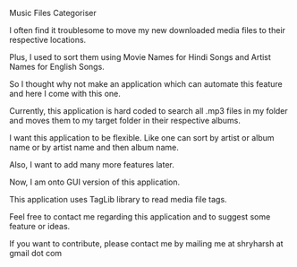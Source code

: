 Music Files Categoriser

I often find it troublesome to move my new downloaded media files to their respective locations.

Plus, I used to sort them using Movie Names for Hindi Songs and Artist Names for English Songs.

So I thought why not make an application which can automate this feature and here I come with this one.

Currently, this application is hard coded to search all .mp3 files in my folder and moves them to my target folder in their respective albums.

I want this application to be flexible. Like one can sort by artist or album name or by artist name and then album name.

Also, I want to add many more features later.

Now, I am onto GUI version of this application.

This application uses TagLib library to read media file tags.

Feel free to contact me regarding this application and to suggest some feature or ideas.

If you want to contribute, please contact me by mailing me at shryharsh at gmail dot com
